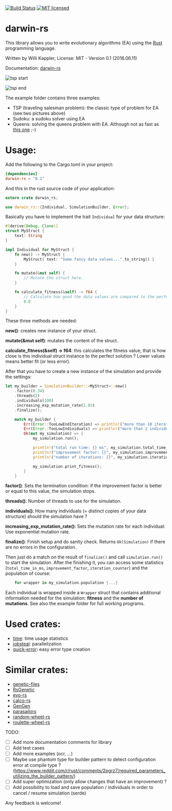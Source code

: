 [![Build Status](https://travis-ci.org/willi-kappler/darwin-rs.svg?branch=master)](https://travis-ci.org/willi-kappler/darwin-rs)
[![MIT licensed](https://img.shields.io/badge/license-MIT-blue.svg)](./LICENSE)

# darwin-rs
This library allows you to write evolutionary algorithms (EA) using the [Rust](https://www.rust-lang.org/) programming language.

Written by Willi Kappler, License: MIT - Version 0.1 (2016.06.11)

Documentation: [darwin-rs](https://willi-kappler.github.io/darwin-rs)

![tsp start](tsp_start.png)

![tsp end](tsp_end.png)

The example folder contains three examples:

- TSP (traveling salesman problem): the classic type of problem for EA (see two pictures above)
- Sudoku: a sudoku solver using EA
- Queens: solving the queens problem with EA. Although not as fast as [this one](https://github.com/reem/rust-n-queens) ;-)

# Usage:
Add the following to the Cargo.toml in your project:

```toml
[dependencies]
darwin-rs = "0.1"
```

And this in the rust source code of your application:

```rust
extern crate darwin_rs;

use darwin_rs::{Individual, SimulationBuilder, Error};
```

Basically you have to implement the trait ```Individual``` for your data structure:

```rust
#[derive(Debug, Clone)]
struct MyStruct {
    text: String
}

impl Individual for MyStruct {
    fn new() -> MyStruct {
        MyStruct{ text: "Some fancy data values...".to_string() }
    }

    fn mutate(&mut self) {
        // Mutate the struct here.
    }

    fn calculate_fitness(&self) -> f64 {
        // Calculate how good the data values are compared to the perfect solution
        0.0
    }
}
```

These three methods are needed:

**new()**: creates new instance of your struct.

**mutate(&mut self)**: mutates the content of the struct.

**calculate_fitness(&self) -> f64**: this calculates the fitness value, that is how close is this individual struct instance to the perfect solution ? Lower values means better fit (or less error).


After that you have to create a new instance of the simulation and provide the settings:


```rust
let my_builder = SimulationBuilder::<MyStruct>::new()
    .factor(0.34)
    .threads(2)
    .individuals(100)
    .increasing_exp_mutation_rate(1.03)
    .finalize();

    match my_builder {
        Err(Error::TooLowEndIteration) => println!("more than 10 iteratons needed"),
        Err(Error::TooLowIndividuals) => println!("more than 2 individuals needed"),
        Ok(mut my_simulation) => {
            my_simulation.run();

            println!("total run time: {} ms", my_simulation.total_time_in_ms);
            println!("improvement factor: {}", my_simulation.improvement_factor);
            println!("number of iterations: {}", my_simulation.iteration_counter);

            my_simulation.print_fitness();
        }
    }
```

**factor()**: Sets the termination condition: if the improvement factor is better or equal to this value, the simulation stops.

**threads()**: Number of threads to use for the simulation.

**individuals()**: How many individuals (= distinct copies of your data structure) should the simulation have ?

**increasing_exp_mutation_rate()**: Sets the mutation rate for each individual: Use exponential mutation rate.

**finalize()**: Finish setup and do sanity check. Returns ```Ok(Simulation)``` if there are no errors in the configuration.

Then just do a match on the result of ```finalize()``` and call ```simulation.run()``` to start the simulation. After the finishing it, you can access some statistics (```total_time_in_ms```, ```improvement_factor```, ```iteration_counter```) and the population of course:

```rust
    for wrapper in my_simulation.population {...}
```
Each individual is wrapped inside a ```Wrapper``` struct that contains additional information needed for the simulation: **fitness** and the **number of mutations**.
See also the example folder for full working programs.


# Used crates:
- [time](https://doc.rust-lang.org/time/time/index.html): time usage statistics
- [jobsteal](https://github.com/rphmeier/jobsteal): parallelization
- [quick-error](https://github.com/tailhook/quick-error): easy error type creation

# Similar crates:
- [genetic-files](https://github.com/vadixidav/genetic-files)
- [RsGenetic](https://github.com/m-decoster/RsGenetic)
- [evo-rs](https://github.com/mneumann/evo-rs)
- [calco-rs](https://github.com/Kerosene2000/calco-rs)
- [GenGen](https://crates.io/crates/GenGen)
- [parasailors](https://github.com/dikaiosune/parasailors)
- [random-wheel-rs](https://github.com/Kerosene2000/random-wheel-rs)
- [roulette-wheel-rs](https://github.com/Kerosene2000/roulette-wheel-rs)

TODO:
- [ ] Add more documentation comments for library
- [ ] Add test cases
- [ ] Add more examples (ocr, ...)
- [ ] Maybe use phantom type for builder pattern to detect configuration error at compile type ? (https://www.reddit.com/r/rust/comments/2pgrz7/required_parameters_utilizing_the_builder_pattern/)
- [ ] Add super optimization (only allow changes that have an improvement) ?
- [ ] Add possibility to load and save population / individuals in order to cancel / resume simulation (serde)

Any feedback is welcome!
